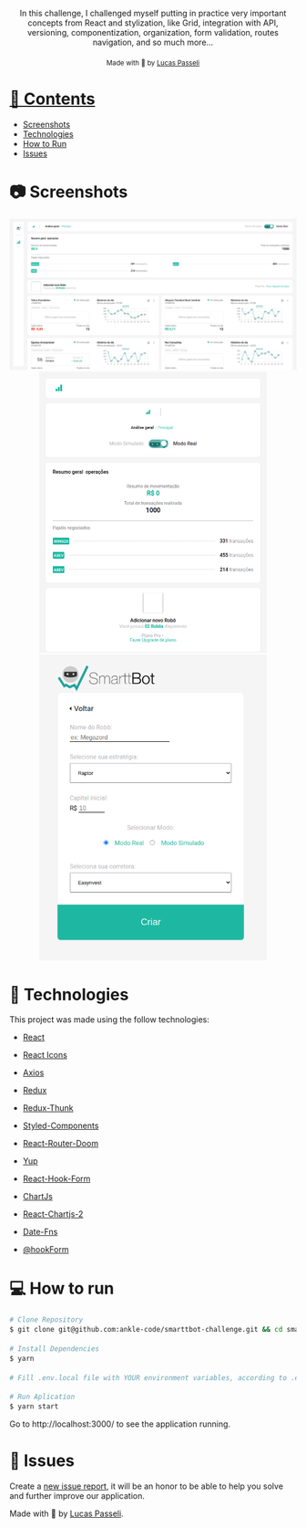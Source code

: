 <p align="center">In this challenge, 
I challenged myself putting in practice very important concepts from React and stylization, like Grid, integration with API, versioning, componentization, organization, 
form validation, routes navigation, and so much more...
</p>

<div align="center">
  <sub> Made with 💖 by
    <a href="https://github.com/ankle-code">Lucas Passeli
  </sub>
</div>

# 📌 Contents

- [Screenshots](#camera-screenshot)
- [Technologies](#rocket-technologies)
- [How to Run](#computer-how-to-run)
- [Issues](#bug-issues)

# :camera: Screenshots

<div align="center">
   <img src="./screenshots/smarttbot-challenge1.png" width="900px">
   <img src="./screenshots/smarttbot-challenge2.png" width="400px">
   <img src="./screenshots/smarttbot-challenge3.png" width="400px">
</div>

# :rocket: Technologies

This project was made using the follow technologies:

- [React](https://reactjs.org/)
- [React Icons](https://react-icons.github.io/react-icons/)
- [Axios](https://github.com/axios/axios)

- [Redux](https://github.com/axios/axios)
- [Redux-Thunk](https://github.com/axios/axios)

- [Styled-Components](https://github.com/axios/axios)
- [React-Router-Doom](https://github.com/axios/axios)
- [Yup](https://github.com/axios/axios)
- [React-Hook-Form](https://github.com/axios/axios)
- [ChartJs](https://github.com/axios/axios)
- [React-Chartjs-2](https://github.com/axios/axios)
- [Date-Fns](https://github.com/axios/axios)
- [@hookForm](https://github.com/axios/axios)

# :computer: How to run

```bash
# Clone Repository
$ git clone git@github.com:ankle-code/smarttbot-challenge.git && cd smarttbot-challenge

# Install Dependencies
$ yarn

# Fill .env.local file with YOUR environment variables, according to .env.example file.

# Run Aplication
$ yarn start
```

Go to http://localhost:3000/ to see the application running.

# :bug: Issues

Create a <a href="https://github.com/ankle-code/smarttbot-challenge/issues">new issue report</a>, it will be an honor to be able to help you solve and further improve our application.

Made with 💖 by [Lucas Passeli](https://www.linkedin.com/in/lucas-passeli/).
